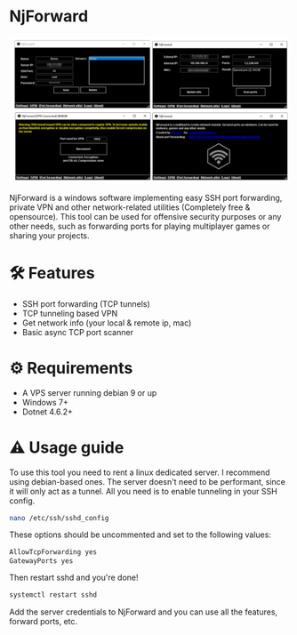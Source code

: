 # NjForward

<div align=center style="background-color: transparent;">
	<img src="preview.png"/>
</div>

NjForward is a windows software implementing easy SSH port forwarding, private VPN and other network-related utilities (Completely free & opensource). This tool can be used for offensive security purposes or any other needs, such as forwarding ports for playing multiplayer games or sharing your projects.

# 🛠️ Features
- SSH port forwarding (TCP tunnels)
- TCP tunneling based VPN
- Get network info (your local & remote ip, mac)
- Basic async TCP port scanner

# ⚙️ Requirements

- A VPS server running debian 9 or up
- Windows 7+
- Dotnet 4.6.2+

# ⚠️ Usage guide

To use this tool you need to rent a linux dedicated server. I recommend using debian-based ones. The server doesn't need to be performant, since it will only act as a tunnel. All you need is to enable tunneling in your SSH config.

```bash
nano /etc/ssh/sshd_config
```

These options should be uncommented and set to the following values:

```
AllowTcpForwarding yes
GatewayPorts yes
```

Then restart sshd and you're done!

```bash
systemctl restart sshd
```

Add the server credentials to NjForward and you can use all the features, forward ports, etc.
